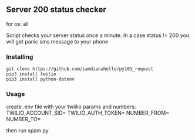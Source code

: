 ## Server 200 status checker
for os: all

Script checks your server status once a minute. In a case status != 200 you will get panic sms message to your phone


### Installing

```
git clone https://github.com/iamdianahello/py101_request
pip3 install twilio
pip3 install python-dotenv
```


### Usage
create .env file with your twillio params and numbers:
TWILIO_ACCOUNT_SID=
TWILIO_AUTH_TOKEN=
NUMBER_FROM=
NUMBER_TO=

then run spam.py
